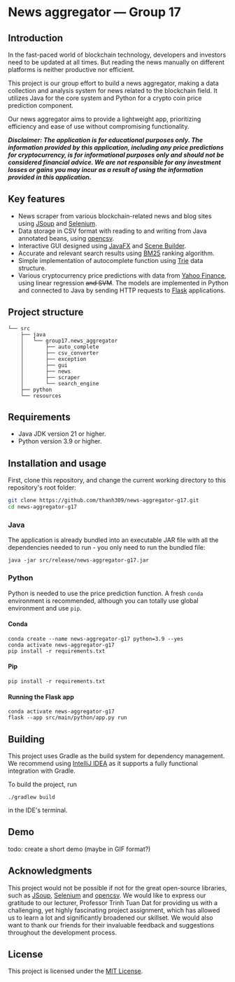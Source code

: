 # News aggregator — Group 17



## Introduction

In the fast-paced world of blockchain technology, developers and investors need to be updated at all times.
But reading the news manually on different platforms is neither productive nor efficient.

This project is our group effort to build a news aggregator, making a data collection and analysis system for news
related to the blockchain field. It utilizes Java for the core system and Python for a crypto coin price prediction
component.

Our news aggregator aims to provide a lightweight app, prioritizing efficiency and ease of use without compromising
functionality.

***Disclaimer: The application is for educational purposes only. The information provided by this application,
including any price predictions for cryptocurrency, is for informational purposes only and should not be considered
financial advice. We are not responsible for any investment losses or gains you may incur as a result of using the
information provided in this application.***

## Key features

- News scraper from various blockchain-related news and blog sites using [JSoup](https://jsoup.org/) and 
[Selenium](https://www.selenium.dev/).
- Data storage in CSV format with reading to and writing from Java annotated beans, using
[opencsv](https://opencsv.sourceforge.net/).
- Interactive GUI designed using [JavaFX](https://openjfx.io/) and 
[Scene Builder](https://gluonhq.com/products/scene-builder/).
- Accurate and relevant search results using [BM25](https://en.wikipedia.org/wiki/Okapi_BM25) ranking algorithm.
- Simple implementation of autocomplete function using [Trie](https://en.wikipedia.org/wiki/Trie) data structure.
- Various cryptocurrency price predictions with data from [Yahoo Finance](https://finance.yahoo.com/), using linear
regression ~~and SVM~~. The models are implemented in Python and connected to Java by sending HTTP requests to 
[Flask](https://flask.palletsprojects.com/en/3.0.x/) applications.


## Project structure
```
└── src
    ├── java
    │   └── group17.news_aggregator
    │       ├── auto_complete
    │       ├── csv_converter
    │       ├── exception
    │       ├── gui
    │       ├── news
    │       ├── scraper
    │       └── search_engine
    ├── python
    └── resources
```


## Requirements

- Java JDK version 21 or higher.
- Python version 3.9 or higher.


## Installation and usage

First, clone this repository, and change the current working directory to this repository's root folder:

```bash
git clone https://github.com/thanh309/news-aggregator-g17.git
cd news-aggregator-g17
```

### Java

The application is already bundled into an executable JAR file with all the dependencies needed to run - you only
need to run the bundled file:
```shell
java -jar src/release/news-aggregator-g17.jar
```

### Python

Python is needed to use the price prediction function. A fresh `conda` environment is recommended, although you can
totally use global environment and use `pip`.

#### Conda
```shell
conda create --name news-aggregator-g17 python=3.9 --yes
conda activate news-aggregator-g17
pip install -r requirements.txt
```

#### Pip
```shell
pip install -r requirements.txt
```

#### Running the Flask app
```shell
conda activate news-aggregator-g17
flask --app src/main/python/app.py run
```

## Building
This project uses Gradle as the build system for dependency management. We recommend using
[IntelliJ IDEA](https://www.jetbrains.com/idea/) as it supports a fully functional integration with Gradle.

To build the project, run
```shell
./gradlew build
```
in the IDE's terminal.


## Demo

todo: create a short demo (maybe in GIF format?)


## Acknowledgments
This project would not be possible if not for the great open-source libraries, such as [JSoup](https://jsoup.org/),
[Selenium](https://www.selenium.dev/) and [opencsv](https://opencsv.sourceforge.net/). We would like to express our
gratitude to our lecturer, Professor Trinh Tuan Dat for providing us with a challenging, yet highly fascinating project
assignment, which has allowed us to learn a lot and significantly broadened our skillset. We would also want to thank
our friends for their invaluable feedback and suggestions throughout the development process.


## License
This project is licensed under the [MIT License](LICENSE).